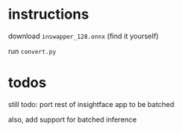 # instructions

download `inswapper_128.onnx` (find it yourself)

run `convert.py`

# todos

still todo: port rest of insightface app to be batched

also, add support for batched inference
